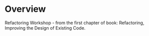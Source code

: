 # Overview

Refactoring Workshop - from the first chapter of book: Refactoring, Improving the Design of Existing Code.

